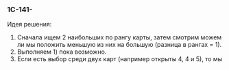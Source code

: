 ### 1C-141-

Идея решения:

1) Сначала ищем 2 наибольших по рангу карты, затем смотрим можем ли мы положить меньшую из них на большую (разница в рангах = 1).
2) Выполняем 1) пока возможно.
3) Если есть выбор среди двух карт (например открыты 4, 4 и 5), то мы
